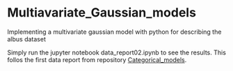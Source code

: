 # Multiavariate_Gaussian_models
Implementing a multivariate gaussian model with python for describing the albus dataset

Simply run the jupyter notebook data_report02.ipynb to see the results. This follos the first data report from repository [Categorical_models](https://github.com/mindpad/Categorical_models).
